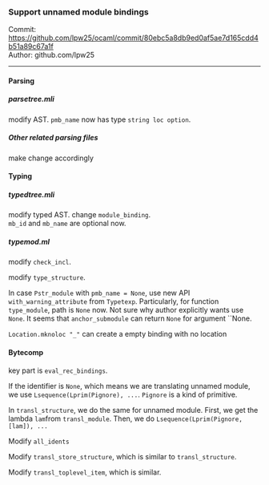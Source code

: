 ### Support unnamed module bindings

Commit: https://github.com/lpw25/ocaml/commit/80ebc5a8db9ed0af5ae7d165cdd4b51a89c67a1f  
Author: github.com/lpw25

---

#### Parsing  

##### parsetree.mli

modify AST. ``pmb_name`` now has type ``string loc option``.

##### Other related parsing files
make change accordingly


#### Typing

##### typedtree.mli

modify typed AST. change ``module_binding``.  
``mb_id`` and ``mb_name`` are optional now.

##### typemod.ml

modify ``check_incl``.

modify ``type_structure``.

In case ``Pstr_module`` with ``pmb_name = None``,
use new API ``with_warning_attribute`` from ``Typetexp``. Particularly,
for function ``type_module``, path is ``None`` now. Not sure why author
explicitly wants use ``None``. It seems that ``anchor_submodule`` can
return ``None`` for argument ``None.

``Location.mknoloc "_"`` can create a empty binding with no location

#### Bytecomp

key part is ``eval_rec_bindings``.

If the identifier is ``None``, which means we are
translating unnamed module, we use ``Lsequence(Lprim(Pignore), ...``.
``Pignore`` is a kind of primitive.

In ``transl_structure``, we do the same for unnamed module. First, we get the lambda ``lam``from ``transl_module``. Then, we do ``Lsequence(Lprim(Pignore, [lam]), ...``

Modify ``all_idents``

Modify ``transl_store_structure``, which is similar to ``transl_structure``.

Modify ``transl_toplevel_item``, which is similar.
